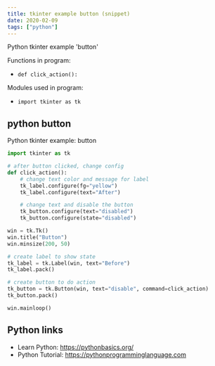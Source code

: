 ```yaml
---
title: tkinter example button (snippet)
date: 2020-02-09
tags: ["python"]
---
```

Python tkinter example 'button'

Functions in program: 
* `def click_action():`

Modules used in program: 
* `import tkinter as tk`

## python button

Python tkinter example: button

```python
import tkinter as tk

# after button clicked, change config
def click_action():
    # change text color and message for label 
    tk_label.configure(fg="yellow")
    tk_label.configure(text="After")

    # change text and disable the button
    tk_button.configure(text="disabled")
    tk_button.configure(state="disabled")

win = tk.Tk()
win.title("Button")
win.minsize(200, 50)

# create label to show state
tk_label = tk.Label(win, text="Before")
tk_label.pack()

# create button to do action
tk_button = tk.Button(win, text="disable", command=click_action)
tk_button.pack()

win.mainloop()


```

## Python links

- Learn Python: https://pythonbasics.org/
- Python Tutorial: https://pythonprogramminglanguage.com
